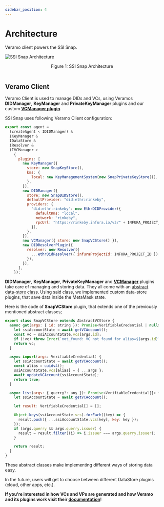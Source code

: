 ```yaml
---
sidebar_position: 4
---
```


# Architecture

Veramo client powers the SSI Snap.

![SSI Snap Architecture](https://i.imgur.com/YiAnoly.png)

<center> Figure 1: SSI Snap Architecture </center>
<br />

## Veramo Client

Veramo Client is used to manage DIDs and VCs, using Veramos **DIDManager**, **KeyManager** and **PrivateKeyManager** plugins and our custom **[VCManager plugin](../plugins/vc-manager)**.

SSI Snap uses following Veramo Client configuration:

```js
export const agent =
  (createAgent < IDIDManager) &
  IKeyManager &
  IDataStore &
  IResolver &
  (IVCManager >
    {
      plugins: [
        new KeyManager({
          store: new SnapKeyStore(),
          kms: {
            local: new KeyManagementSystem(new SnapPrivateKeyStore()),
          },
        }),
        new DIDManager({
          store: new SnapDIDStore(),
          defaultProvider: "did:ethr:rinkeby",
          providers: {
            "did:ethr:rinkeby": new EthrDIDProvider({
              defaultKms: "local",
              network: "rinkeby",
              rpcUrl: "https://rinkeby.infura.io/v3/" + INFURA_PROJECT_ID,
            }),
          },
        }),
        new VCManager({ store: new SnapVCStore() }),
        new DIDResolverPlugin({
          resolver: new Resolver({
            ...ethrDidResolver({ infuraProjectId: INFURA_PROJECT_ID }),
          }),
        }),
      ],
    });
```

**DIDManager**, **KeyManager**, **PrivateKeyManager** and **[VCManager](../plugins/vc-manager)** plugins take care of managing and storing data. They all come with an [abstract data-store class](https://github.com/blockchain-lab-um/veramo-vc-manager/blob/main/src/vc-store/abstract-vc-store.ts). Using said class, we implemented custom data-store plugins, that save data inside the MetaMask state.

Here is the code of **SnapVCStore** plugin, that extends one of the previously mentioned abstract classes;

```js
export class SnapVCStore extends AbstractVCStore {
  async get(args: { id: string }): Promise<VerifiableCredential | null> {
    let ssiAccountState = await getVCAccount();
    const vc = ssiAccountState.vcs[args.id];
    if (!vc) throw Error(`not_found: VC not found for alias=${args.id}`);
    return vc;
  }

  async import(args: VerifiableCredential) {
    let ssiAccountState = await getVCAccount();
    const alias = uuidv4();
    ssiAccountState.vcs[alias] = { ...args };
    await updateVCAccount(ssiAccountState);
    return true;
  }

  async list(args: { querry?: any }): Promise<VerifiableCredential[]> {
    let ssiAccountState = await getVCAccount();

    let result: VerifiableCredential[] = [];

    Object.keys(ssiAccountState.vcs).forEach((key) => {
      result.push({ ...ssiAccountState.vcs[key], key: key });
    });
    if (args.querry && args.querry.issuer) {
      result = result.filter((i) => i.issuer === args.querry.issuer);
    }

    return result;
  }
}
```

These abstract classes make implementing different ways of storing data easy.

In the future, users will get to choose between different DataStore plugins (cloud, other apps, etc.).

**If you're interested in how VCs and VPs are generated and how Veramo and its plugins work visit their [documentation](https://veramo.io/docs/basics/introduction)!**
